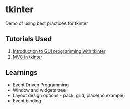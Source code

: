 # tkinter
Demo of using best practices for tkinter


## Tutorials Used
1. [Introduction to GUI programming with tkinter](https://python-textbok.readthedocs.io/en/latest/Introduction_to_GUI_Programming.html)
1. [MVC in tkinter](https://sukhbinder.wordpress.com/2014/12/25/an-example-of-model-view-controller-design-pattern-with-tkinter-python/)


##  Learnings
* Event Driven Programming
* Window and widgets tree
* Layout design options - pack, grid, place(no example)
* Event binding